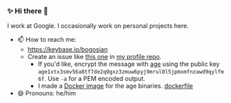### ✨ Hi there 👋

I work at Google. I occasionally work on personal projects here.

- 📫 How to reach me:
  - https://keybase.io/bogosian
  - Create an issue like [this one](https://github.com/bogosj/bogosj/issues/1) in [my profile repo](https://github.com/bogosj/bogosj/issues).
    - If you'd like, encrypt the message with [age](http://age-encryption.org) using the public key `age1xtx3smv56a8tf7de2q0gxz3zmuw6pyj9mrul0l5jpmxmfnzawd9qylfm6f`. Use `-a` for a PEM encoded output.
    - I made a [Docker image](https://github.com/users/bogosj/packages/container/age) for the age binaries. [dockerfile](https://github.com/bogosj/docker-age/blob/master/dockerfile)
- 😄 Pronouns: he/him

<!--
**bogosj/bogosj** is a ✨ _special_ ✨ repository because its `README.md` (this file) appears on your GitHub profile.

Here are some ideas to get you started:

- 🔭 I’m currently working on ...
- 🌱 I’m currently learning ...
- 👯 I’m looking to collaborate on ...
- 🤔 I’m looking for help with ...
- 💬 Ask me about ...
- 😄 Pronouns: ...
- ⚡ Fun fact: ...
-->
